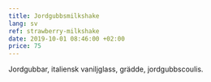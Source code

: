 ```yaml
---
title: Jordgubbsmilkshake
lang: sv
ref: strawberry-milkshake
date: 2019-10-01 08:46:00 +02:00
price: 75
---
```


Jordgubbar, italiensk vaniljglass, grädde, jordgubbscoulis.
